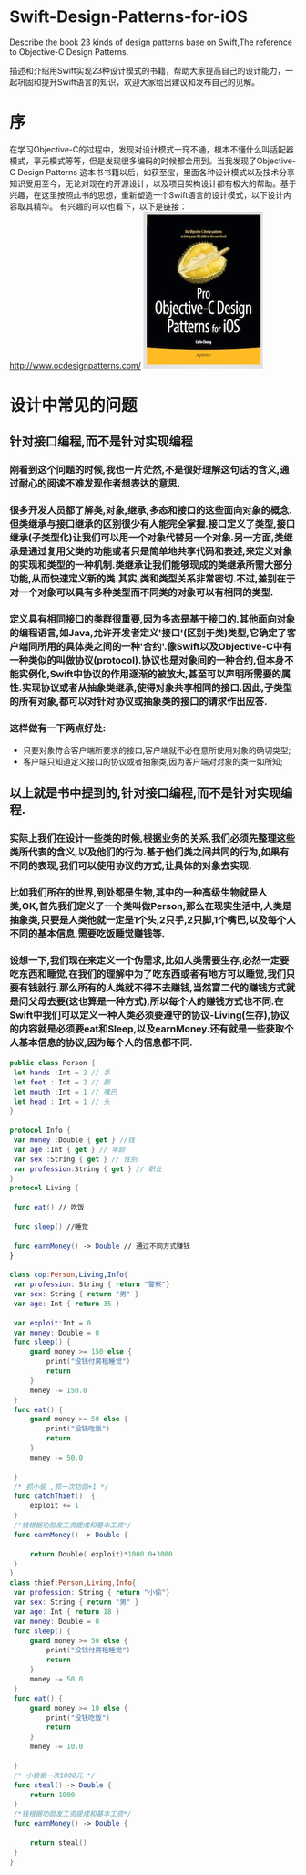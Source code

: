 # Swift-Design-Patterns-for-iOS
Describe the book 23 kinds of design patterns base on Swift,The reference to Objective-C Design Patterns.

描述和介绍用Swift实现23种设计模式的书籍，帮助大家提高自己的设计能力，一起巩固和提升Swift语言的知识，欢迎大家给出建议和发布自己的见解。

# 序
在学习Objective-C的过程中，发现对设计模式一窍不通，根本不懂什么叫适配器模式，享元模式等等，但是发现很多编码的时候都会用到。当我发现了Objective-C Design Patterns 这本书书籍以后，如获至宝，里面各种设计模式以及技术分享知识受用至今，无论对现在的开源设计，以及项目架构设计都有极大的帮助。基于兴趣，在这里按照此书的思想，重新塑造一个Swift语言的设计模式，以下设计内容取其精华。
	有兴趣的可以也看下，以下是链接：http://www.ocdesignpatterns.com/
	<img src="/Resource/oc.jpg"  title="book">

# 设计中常见的问题
## 针对接口编程,而不是针对实现编程
### 刚看到这个问题的时候,我也一片茫然,不是很好理解这句话的含义,通过耐心的阅读不难发现作者想表达的意思.
   
### 很多开发人员都了解类,对象,继承,多态和接口的这些面向对象的概念.但类继承与接口继承的区别很少有人能完全掌握.接口定义了类型,接口继承(子类型化)让我们可以用一个对象代替另一个对象.另一方面,类继承是通过复用父类的功能或者只是简单地共享代码和表述,来定义对象的实现和类型的一种机制.类继承让我们能够现成的类继承所需大部分功能,从而快速定义新的类.其实,类和类型关系非常密切.不过,差别在于对一个对象可以具有多种类型而不同类的对象可以有相同的类型.
   
### 定义具有相同接口的类群很重要,因为多态是基于接口的.其他面向对象的编程语言,如Java,允许开发者定义'接口'(区别于类)类型,它确定了客户端同所用的具体类之间的一种'合约'.像Swift以及Objective-C中有一种类似的叫做协议(protocol).协议也是对象间的一种合约,但本身不能实例化,Swift中协议的作用逐渐的被放大,甚至可以声明所需要的属性.实现协议或者从抽象类继承,使得对象共享相同的接口.因此,子类型的所有对象,都可以对针对协议或抽象类的接口的请求作出应答.
    
### 这样做有一下两点好处:
* 只要对象符合客户端所要求的接口,客户端就不必在意所使用对象的确切类型;
* 客户端只知道定义接口的协议或者抽象类,因为客户端对对象的类一如所知;

## 以上就是书中提到的,针对接口编程,而不是针对实现编程.

###   实际上我们在设计一些类的时候,根据业务的关系,我们必须先整理这些类所代表的含义,以及他们的行为.基于他们类之间共同的行为,如果有不同的表现,我们可以使用协议的方式,让具体的对象去实现.

### 比如我们所在的世界,到处都是生物,其中的一种高级生物就是人类,OK,首先我们定义了一个类叫做Person,那么在现实生活中,人类是抽象类,只要是人类他就一定是1个头,2只手,2只脚,1个嘴巴,以及每个人不同的基本信息,需要吃饭睡觉赚钱等.

###   设想一下,我们现在来定义一个伪需求,比如人类需要生存,必然一定要吃东西和睡觉,在我们的理解中为了吃东西或者有地方可以睡觉,我们只要有钱就行.那么所有的人类就不得不去赚钱,当然富二代的赚钱方式就是问父母去要(这也算是一种方式),所以每个人的赚钱方式也不同.在Swift中我们可以定义一种人类必须要遵守的协议-Living(生存),协议的内容就是必须要eat和Sleep,以及earnMoney.还有就是一些获取个人基本信息的协议,因为每个人的信息都不同.

   ```Swift
public class Person {
    let hands :Int = 2 // 手
    let feet : Int = 2 // 脚
    let mouth :Int = 1 // 嘴巴
    let head : Int = 1 // 头
}

protocol Info {
    var money :Double { get } //钱
    var age :Int { get } // 年龄
    var sex :String { get } // 性别
    var profession:String { get } // 职业
}
protocol Living {

    func eat() // 吃饭
    
    func sleep() //睡觉
    
    func earnMoney() -> Double // 通过不同方式赚钱
}

class cop:Person,Living,Info{
    var profession: String { return "警察"}
    var sex: String { return "男" }
    var age: Int { return 35 }
    
    var exploit:Int = 0
    var money: Double = 0
    func sleep() {
        guard money >= 150 else {
            print("没钱付房租睡觉")
            return
        }
        money -= 150.0
    }
    func eat() {
        guard money >= 50 else {
            print("没钱吃饭")
            return
        }
        money -= 50.0
        
    }
    /* 抓小偷 ,抓一次功勋+1 */
    func catchThief()  {
        exploit += 1
    }
    /*钱根据功勋发工资提成和基本工资*/
    func earnMoney() -> Double {
        
        return Double( exploit)*1000.0+3000
    }
}
class thief:Person,Living,Info{
    var profession: String { return "小偷"}
    var sex: String { return "男" }
    var age: Int { return 18 }
    var money: Double = 0
    func sleep() {
        guard money >= 50 else {
            print("没钱付房租睡觉")
            return
        }
        money -= 50.0
    }
    func eat() {
        guard money >= 10 else {
            print("没钱吃饭")
            return
        }
        money -= 10.0
        
    }
    /* 小偷偷一次1000元 */
    func steal() -> Double {
        return 1000
    }
    /*钱根据功勋发工资提成和基本工资*/
    func earnMoney() -> Double {
        
        return steal()
    }
}

   ```
   


